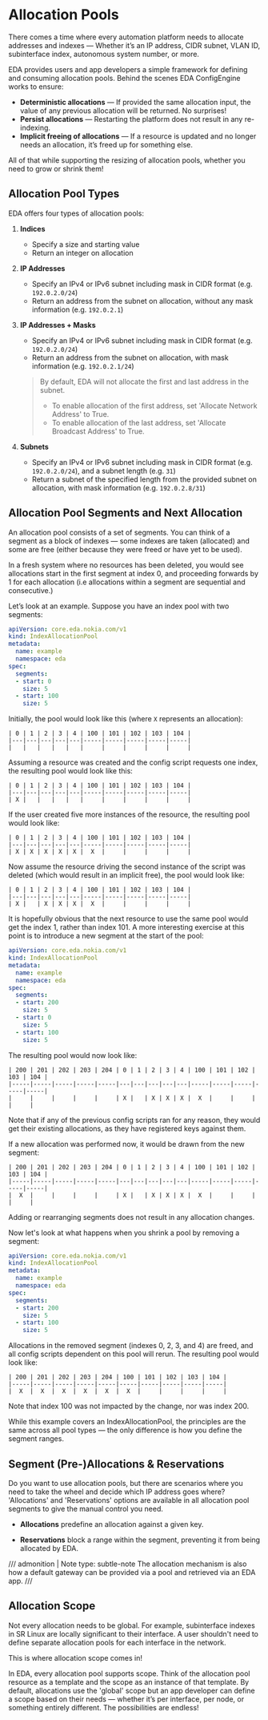 # Allocation Pools

There comes a time where every automation platform needs to allocate addresses and indexes — Whether it’s an IP address, CIDR subnet, VLAN ID, subinterface index, autonomous system number, or more.

EDA provides users and app developers a simple framework for defining and consuming allocation pools.
Behind the scenes EDA ConfigEngine works to ensure:

* **Deterministic allocations** — If provided the same allocation input, the value of any previous allocation will be returned. No surprises!
* **Persist allocations** — Restarting the platform does not result in any re-indexing.
* **Implicit freeing of allocations** — If a resource is updated and no longer needs an allocation, it’s freed up for something else.

All of that while supporting the resizing of allocation pools, whether you need to grow or shrink them!

## Allocation Pool Types

EDA offers four types of allocation pools:

1. **Indices**
    * Specify a size and starting value
    * Return an integer on allocation
2. **IP Addresses**
    * Specify an IPv4 or IPv6 subnet including mask in CIDR format (e.g. `192.0.2.0/24`)
    * Return an address from the subnet on allocation, without any mask information (e.g. `192.0.2.1`)
3. **IP Addresses + Masks**
    * Specify an IPv4 or IPv6 subnet including mask in CIDR format (e.g. `192.0.2.0/24`)
    * Return an address from the subnet on allocation, with mask information (e.g. `192.0.2.1/24`)
    > By default, EDA will not allocate the first and last address in the subnet.  
    >
    > * To enable allocation of the first address, set 'Allocate Network Address' to True.
    > * To enable allocation of the last address, set 'Allocate Broadcast Address' to True.

4. **Subnets**
    * Specify an IPv4 or IPv6 subnet including mask in CIDR format (e.g. `192.0.2.0/24`), and a subnet length (e.g. `31`)
    * Return a subnet of the specified length from the provided subnet on allocation, with mask information (e.g. `192.0.2.8/31`)

## Allocation Pool Segments and Next Allocation

An allocation pool consists of a set of segments. You can think of a segment as a block of indexes — some indexes are taken (allocated) and some are free (either because they were freed or have yet to be used).

In a fresh system where no resources has been deleted, you would see allocations start in the first segment at index 0, and proceeding forwards by 1 for each allocation (i.e allocations within a segment are sequential and consecutive.)

Let’s look at an example. Suppose you have an index pool with two segments:

```yaml
apiVersion: core.eda.nokia.com/v1
kind: IndexAllocationPool
metadata:
  name: example
  namespace: eda
spec:
  segments:
  - start: 0
    size: 5
  - start: 100
    size: 5
```

Initially, the pool would look like this (where `X` represents an allocation):

```
| 0 | 1 | 2 | 3 | 4 | 100 | 101 | 102 | 103 | 104 |
|---|---|---|---|---|-----|-----|-----|-----|-----|
|   |   |   |   |   |     |     |     |     |     |
```

Assuming a resource was created and the config script requests one index, the resulting pool would look like this:

```
| 0 | 1 | 2 | 3 | 4 | 100 | 101 | 102 | 103 | 104 |
|---|---|---|---|---|-----|-----|-----|-----|-----|
| X |   |   |   |   |     |     |     |     |     |
```

If the user created five more instances of the resource, the resulting pool would look like:

```
| 0 | 1 | 2 | 3 | 4 | 100 | 101 | 102 | 103 | 104 |
|---|---|---|---|---|-----|-----|-----|-----|-----|
| X | X | X | X | X |  X  |     |     |     |     |
```

Now assume the resource driving the second instance of the script was deleted (which would result in an implicit free), the pool would look like:

```
| 0 | 1 | 2 | 3 | 4 | 100 | 101 | 102 | 103 | 104 |
|---|---|---|---|---|-----|-----|-----|-----|-----|
| X |   | X | X | X |  X  |     |     |     |     |
```

It is hopefully obvious that the next resource to use the same pool would get the index 1, rather than index 101. A more interesting exercise at this point is to introduce a new segment at the start of the pool:

```yaml
apiVersion: core.eda.nokia.com/v1
kind: IndexAllocationPool
metadata:
  name: example
  namespace: eda
spec:
  segments:
  - start: 200
    size: 5
  - start: 0
    size: 5
  - start: 100
    size: 5
```

The resulting pool would now look like:

```
| 200 | 201 | 202 | 203 | 204 | 0 | 1 | 2 | 3 | 4 | 100 | 101 | 102 | 103 | 104 |
|-----|-----|-----|-----|-----|---|---|---|---|---|-----|-----|-----|-----|-----|
|     |     |     |     |     | X |   | X | X | X |  X  |     |     |     |     |
```

Note that if any of the previous config scripts ran for any reason, they would get their existing allocations, as they have registered keys against them.

If a new allocation was performed now, it would be drawn from the new segment:

```
| 200 | 201 | 202 | 203 | 204 | 0 | 1 | 2 | 3 | 4 | 100 | 101 | 102 | 103 | 104 |
|-----|-----|-----|-----|-----|---|---|---|---|---|-----|-----|-----|-----|-----|
|  X  |     |     |     |     | X |   | X | X | X |  X  |     |     |     |     |
```

Adding or rearranging segments does not result in any allocation changes.

Now let's look at what happens when you shrink a pool by removing a segment:

```yaml
apiVersion: core.eda.nokia.com/v1
kind: IndexAllocationPool
metadata:
  name: example
  namespace: eda
spec:
  segments:
  - start: 200
    size: 5
  - start: 100
    size: 5
```

Allocations in the removed segment (indexes 0, 2, 3, and 4) are freed, and all config scripts dependent on this pool will rerun. The resulting pool would look like:

```
| 200 | 201 | 202 | 203 | 204 | 100 | 101 | 102 | 103 | 104 |
|-----|-----|-----|-----|-----|-----|-----|-----|-----|-----|
|  X  |  X  |  X  |  X  |  X  |  X  |     |     |     |     |
```

Note that index 100 was not impacted by the change, nor was index 200.

While this example covers an IndexAllocationPool, the principles are the same across all pool types — the only difference is how you define the segment ranges.

## Segment (Pre-)Allocations & Reservations

Do you want to use allocation pools, but there are scenarios where you need to take the wheel and decide which IP address goes where?
'Allocations' and 'Reservations' options are available in all allocation pool segments to give the manual control you need.

* **Allocations** predefine an allocation against a given key.

* **Reservations** block a range within the segment, preventing it from being allocated by EDA.

/// admonition | Note
    type: subtle-note
The allocation mechanism is also how a default gateway can be provided via a pool and retrieved via an EDA app.
///

## Allocation Scope

Not every allocation needs to be global. For example, subinterface indexes in SR Linux are locally significant to their interface. A user shouldn't need to define separate allocation pools for each interface in the network.

This is where allocation scope comes in!

In EDA, every allocation pool supports scope. Think of the allocation pool resource as a template and the scope as an instance of that template.
By default, allocations use the 'global' scope but an app developer can define a scope based on their needs — whether it’s per interface, per node, or something entirely different. The possibilities are endless!
